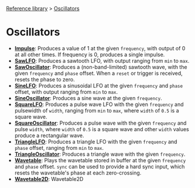 [Reference library](../index.md) > [Oscillators](index.md)

# Oscillators

- **[Impulse](impulse/index.md)**: Produces a value of 1 at the given `frequency`, with output of 0 at all other times. If frequency is 0, produces a single impulse.
- **[SawLFO](sawlfo/index.md)**: Produces a sawtooth LFO, with output ranging from `min` to `max`.
- **[SawOscillator](sawoscillator/index.md)**: Produces a (non-band-limited) sawtooth wave, with the given `frequency` and `phase` offset. When a `reset` or trigger is received, resets the phase to zero.
- **[SineLFO](sinelfo/index.md)**: Produces a sinusoidal LFO at the given `frequency` and `phase` offset, with output ranging from `min` to `max`.
- **[SineOscillator](sineoscillator/index.md)**: Produces a sine wave at the given `frequency`.
- **[SquareLFO](squarelfo/index.md)**: Produces a pulse wave LFO with the given `frequency` and pulsewidth of `width`, ranging from `min` to `max`, where `width` of `0.5` is a square wave.
- **[SquareOscillator](squareoscillator/index.md)**: Produces a pulse wave with the given `frequency` and pulse `width`, where `width` of `0.5` is a square wave and other `width` values produce a rectangular wave.
- **[TriangleLFO](trianglelfo/index.md)**: Produces a triangle LFO with the given `frequency` and `phase` offset, ranging from `min` to `max`.
- **[TriangleOscillator](triangleoscillator/index.md)**: Produces a triangle wave with the given `frequency`.
- **[Wavetable](wavetable/index.md)**: Plays the wavetable stored in buffer at the given `frequency` and `phase` offset. `sync` can be used to provide a hard sync input, which resets the wavetable's phase at each zero-crossing.
- **[Wavetable2D](wavetable2d/index.md)**: Wavetable2D
